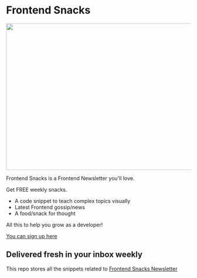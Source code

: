 # Frontend Snacks

<a href="https://frontendsnacks.dev/?utm_source=github&utm_medium=frontendsnacks-repo" target="_blank">
  <img src="https://frontendsnacks.dev/images/og-default.png" width="800" height="400" />
</a>

Frontend Snacks is a Frontend Newsletter you'll love. 

Get FREE weekly snacks.
- A code snippet to teach complex topics visually
- Latest Frontend gossip/news
- A food/snack for thought

All this to help you grow as a developer!

<a href="https://frontendsnacks.dev/?utm_source=github&utm_medium=frontendsnacks-repo" target="_blank">You can sign up here</a>

## Delivered fresh in your inbox weekly

This repo stores all the snippets related to <a href="https://frontendsnacks.dev/?utm_source=github&utm_medium=frontendsnacks-repo" target="_blank">Frontend Snacks Newsletter</a>
